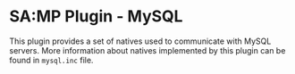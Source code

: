 SA:MP Plugin - MySQL
====================

This plugin provides a set of natives used to communicate with MySQL servers. More information about natives implemented by this plugin can be found in `mysql.inc` file.